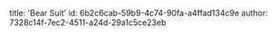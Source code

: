 title: 'Bear Suit'
id: 6b2c6cab-59b9-4c74-90fa-a4ffad134c9e
author: 7328c14f-7ec2-4511-a24d-29a1c5ce23eb
